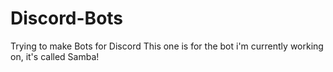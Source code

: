 # Discord-Bots
Trying to make Bots for Discord
This one is for the bot i'm currently working on, it's called Samba!
